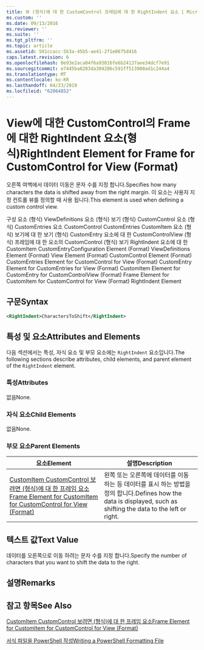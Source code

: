 ```yaml
---
title: 뷰 (형식)에 대 한 CustomControl 프레임에 대 한 RightIndent 요소 | Microsoft Docs
ms.custom: ''
ms.date: 09/13/2016
ms.reviewer: ''
ms.suite: ''
ms.tgt_pltfrm: ''
ms.topic: article
ms.assetid: 501ccacc-5b3a-45b5-ae41-2f1e0675d416
caps.latest.revision: 6
ms.openlocfilehash: 0e93e2aca04f6a93016fe6b24137aee34dcf7e91
ms.sourcegitcommit: e7445ba8203da304286c591ff513900ad1c244a4
ms.translationtype: MT
ms.contentlocale: ko-KR
ms.lasthandoff: 04/23/2019
ms.locfileid: "62064852"
---
```

# <a name="rightindent-element-for-frame-for-customcontrol-for-view-format"></a><span data-ttu-id="d8aad-102">View에 대한 CustomControl의 Frame에 대한 RightIndent 요소(형식)</span><span class="sxs-lookup"><span data-stu-id="d8aad-102">RightIndent Element for Frame for CustomControl for View (Format)</span></span>

<span data-ttu-id="d8aad-103">오른쪽 여백에서 데이터 이동은 문자 수를 지정 합니다.</span><span class="sxs-lookup"><span data-stu-id="d8aad-103">Specifies how many characters the data is shifted away from the right margin.</span></span> <span data-ttu-id="d8aad-104">이 요소는 사용자 지정 컨트롤 뷰를 정의할 때 사용 됩니다.</span><span class="sxs-lookup"><span data-stu-id="d8aad-104">This element is used when defining a custom control view.</span></span>

<span data-ttu-id="d8aad-105">구성 요소 (형식) ViewDefinitions 요소 (형식) 보기 (형식) CustomControl 요소 (형식) CustomEntries 요소 CustomControl CustomEntries CustomItem 요소 (형식) 보기에 대 한 보기 (형식) CustomEntry 요소에 대 한 CustomControlView (형식) 프레임에 대 한 요소의 CustomControl (형식) 보기 RightIndent 요소에 대 한 CustomItem CustomEntry</span><span class="sxs-lookup"><span data-stu-id="d8aad-105">Configuration Element (Format) ViewDefinitions Element (Format) View Element (Format) CustomControl Element (Format) CustomEntries Element for CustomControl for View (Format) CustomEntry Element for CustomEntries for View (Format) CustomItem Element for CustomEntry for CustomControlView (Format) Frame Element for CustomItem for CustomControl for View (Format) RightIndent Element</span></span>

## <a name="syntax"></a><span data-ttu-id="d8aad-106">구문</span><span class="sxs-lookup"><span data-stu-id="d8aad-106">Syntax</span></span>

```xml
<RightIndent>CharactersToShift</RightIndent>
```

## <a name="attributes-and-elements"></a><span data-ttu-id="d8aad-107">특성 및 요소</span><span class="sxs-lookup"><span data-stu-id="d8aad-107">Attributes and Elements</span></span>

<span data-ttu-id="d8aad-108">다음 섹션에서는 특성, 자식 요소 및 부모 요소에는 `RightIndent` 요소입니다.</span><span class="sxs-lookup"><span data-stu-id="d8aad-108">The following sections describe attributes, child elements, and parent element of the `RightIndent` element.</span></span>

### <a name="attributes"></a><span data-ttu-id="d8aad-109">특성</span><span class="sxs-lookup"><span data-stu-id="d8aad-109">Attributes</span></span>

<span data-ttu-id="d8aad-110">없음</span><span class="sxs-lookup"><span data-stu-id="d8aad-110">None.</span></span>

### <a name="child-elements"></a><span data-ttu-id="d8aad-111">자식 요소</span><span class="sxs-lookup"><span data-stu-id="d8aad-111">Child Elements</span></span>

<span data-ttu-id="d8aad-112">없음</span><span class="sxs-lookup"><span data-stu-id="d8aad-112">None.</span></span>

### <a name="parent-elements"></a><span data-ttu-id="d8aad-113">부모 요소</span><span class="sxs-lookup"><span data-stu-id="d8aad-113">Parent Elements</span></span>

|<span data-ttu-id="d8aad-114">요소</span><span class="sxs-lookup"><span data-stu-id="d8aad-114">Element</span></span>|<span data-ttu-id="d8aad-115">설명</span><span class="sxs-lookup"><span data-stu-id="d8aad-115">Description</span></span>|
|-------------|-----------------|
|[<span data-ttu-id="d8aad-116">CustomItem CustomControl 보려면 (형식)에 대 한 프레임 요소</span><span class="sxs-lookup"><span data-stu-id="d8aad-116">Frame Element for CustomItem for CustomControl for View (Format)</span></span>](./frame-element-for-customitem-for-customcontrol-for-view-format.md)|<span data-ttu-id="d8aad-117">왼쪽 또는 오른쪽에 데이터를 이동 하는 등 데이터를 표시 하는 방법을 정의 합니다.</span><span class="sxs-lookup"><span data-stu-id="d8aad-117">Defines how the data is displayed, such as shifting the data to the left or right.</span></span>|

## <a name="text-value"></a><span data-ttu-id="d8aad-118">텍스트 값</span><span class="sxs-lookup"><span data-stu-id="d8aad-118">Text Value</span></span>

<span data-ttu-id="d8aad-119">데이터를 오른쪽으로 이동 하려는 문자 수를 지정 합니다.</span><span class="sxs-lookup"><span data-stu-id="d8aad-119">Specify the number of characters that you want to shift the data to the right.</span></span>

## <a name="remarks"></a><span data-ttu-id="d8aad-120">설명</span><span class="sxs-lookup"><span data-stu-id="d8aad-120">Remarks</span></span>

## <a name="see-also"></a><span data-ttu-id="d8aad-121">참고 항목</span><span class="sxs-lookup"><span data-stu-id="d8aad-121">See Also</span></span>

[<span data-ttu-id="d8aad-122">CustomItem CustomControl 보려면 (형식)에 대 한 프레임 요소</span><span class="sxs-lookup"><span data-stu-id="d8aad-122">Frame Element for CustomItem for CustomControl for View (Format)</span></span>](./frame-element-for-customitem-for-customcontrol-for-view-format.md)

[<span data-ttu-id="d8aad-123">서식 파일을 PowerShell 작성</span><span class="sxs-lookup"><span data-stu-id="d8aad-123">Writing a PowerShell Formatting File</span></span>](./writing-a-powershell-formatting-file.md)

